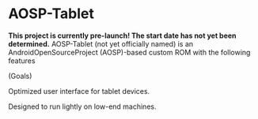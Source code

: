 # AOSP-Tablet
**This project is currently pre-launch! The start date has not yet been determined.**
AOSP-Tablet (not yet officially named) is an AndroidOpenSourceProject (AOSP)-based custom ROM with the following features

(Goals)

Optimized user interface for tablet devices.

Designed to run lightly on low-end machines.
